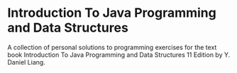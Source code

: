# Introduction To Java Programming and Data Structures
 A collection of personal solutions to programming exercises for the text book Introduction To Java Programming and Data Structures 11 Edition by Y. Daniel Liang.
